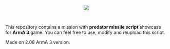 <p align="center"><img src="https://i.imgur.com/6Tfb2Dc.png"></p>
<br />

This repository contains a mission with **predator missile script** showcase for **ArmA 3** game.
You can feel free to use, modify and reupload this script.

Made on 2.08 ArmA 3 version.